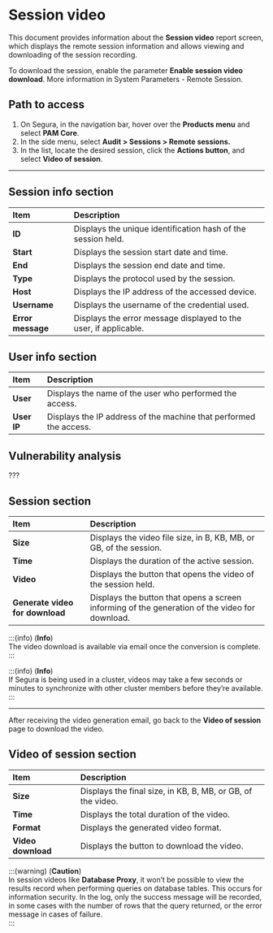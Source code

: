 # Session video

This document provides information about the **Session video** report screen, which displays the remote session information and allows viewing and downloading of the session recording.

To download the session, enable the parameter **Enable session video download**. More information in System Parameters - Remote Session.

## Path to access

1. On Segura, in the navigation bar, hover over the **Products menu** and select **PAM Core**. 
2. In the side menu, select **Audit  > Sessions > Remote sessions.**  
3. In the list, locate the desired session, click the **Actions button**, and select **Video of session**.

---
## Session info section

| **Item** | **Description** |
| :---- | :---- |
| **ID** | Displays the unique identification hash of the session held. |
| **Start** | Displays the session start date and time. |
| **End** | Displays the session end date and time. |
| **Type** | Displays the protocol used by the session. |
| **Host** | Displays the IP address of the accessed device. |
| **Username** | Displays the username of the credential used. |
| **Error message** | Displays the error message displayed to the user, if applicable. |

## User info section

| **Item** | **Description** |
| :---- | :---- |
| **User** | Displays the name of the user who performed the access. |
| **User IP** | Displays the IP address of the machine that performed the access. |

## Vulnerability analysis
???

## Session section

| **Item** | **Description** |
| :---- | :---- |
| **Size** | Displays the video file size, in B, KB, MB, or GB, of the session. |
| **Time** | Displays the duration of the active session. |
| **Video** | Displays the button that opens the video of the session held. |
| **Generate video for download** | Displays the button that opens a screen informing of the generation of the video for download. |

:::(info) (**Info**)  
The video download is available via email once the conversion is complete.  
:::  

:::(info) (**Info**)  
If Segura is being used in a cluster, videos may take a few seconds or minutes to synchronize with other cluster members before they’re available.  
:::  

---
After receiving the video generation email, go back to the **Video of session** page to download the video.

## Video of session section

| **Item** | **Description** |
| :---- | :---- |
| **Size** | Displays the final size, in KB, B, MB, or GB, of the video. |
| **Time** | Displays the total duration of the video. |
| **Format** | Displays the generated video format. |
| **Video download** | Displays the button to download the video. |

:::(warning) (**Caution**)  
In session videos like **Database Proxy**, it won’t be possible to view the results record when performing queries on database tables. This occurs for information security. In the log, only the success message will be recorded, in some cases with the number of rows that the query returned, or the error message in cases of failure.  
:::
